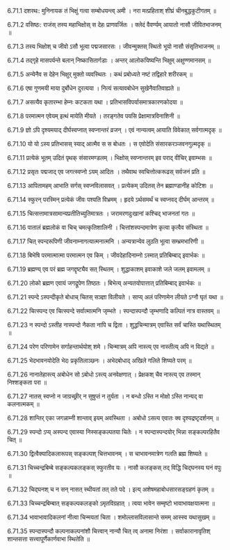 6.71.1
दशरथः:
मुनिनायक तं भिक्षुं गत्वा सम्बोधयन्त्व् अमी ।
नरा मत्प्रहिताश् शीघ्रं चीनबुद्धकुटीगतम् ॥


6.71.2
वसिष्ठः:
राजंस् तस्य महाभिक्षोस् स देहः प्राणवर्जितः ।
क्लेदं वैवर्ण्यम् आयातो नासौ जीवितभाजनम् ॥


6.71.3
तस्य भिक्षोश् च जीवो ऽसौ भूत्वा पद्मजसारसः ।
जीवन्मुक्तस् स्थितो भूयो नासौ संसृतिभाजनम् ॥


6.71.4
तद्गृहे मासपर्यन्ते बलान् निष्कासितार्गडाः ।
अन्तर् आलोकयिष्यन्ति भिक्षुम् अक्षुण्णमानसम् ॥


6.71.5
अन्येनैव स देहेन भिक्षुर् मुक्तो व्यवस्थितः ।
कथं प्रबोध्यते नष्टं तद्विहारे शरीरकम् ॥


6.71.6
एषा गुणमयी माया दुर्बोधेन दुरत्यया ।
नित्यं सत्यावबोधेन सुखेनैवातिवाह्यते ॥


6.71.7
असत्यैव कृतारम्भा हेम्नः कटकता यथा ।
प्रतिभासविपर्यासमात्रकारणकोदया ॥


6.71.8
परमात्मन एवेयम् इत्थं मायेति मीयते ।
तरङ्गतेव पयसि प्रेक्षामात्रविनाशिनी ॥


6.71.9
ज्ञो ऽपि दृश्यमयाद् दीर्घस्वप्नात् स्वप्नान्तरं व्रजन् ।
एवं नान्यत्वम् आयाति विवेकात् सर्वगात्मदृक् ॥


6.71.10
यो यो ऽस्य प्रतिभासस् स्याद् आत्मैव स स बोधतः ।
स एवोदेति संसारकरञ्जवनगुल्मदृक् ॥


6.71.11
प्रत्येकं भूतम् उदितं पृथक् संसारमण्डलम् ।
भिक्षोस् स्वप्नान्तरम् इव पराद् वीचिर् इवाम्भसः ॥


6.71.12
प्रसृतः पद्मजाद् एव जगत्स्वप्नो ऽयम् आदितः ।
तथैवाथ स्वचित्तोत्करूढस् सर्वजनं प्रति ॥


6.71.13
आपितामहम् आभाति सर्गस् स्वप्नविलासवत् ।
प्रत्येकम् उदितस् तेन ब्रह्माण्डानीह कोटिशः ॥


6.71.14
स्फुरन् परस्मिन् प्रत्येकं जीवः पश्यति विभ्रमम् ।
हृदये ऽर्थसमर्थं च स्वप्नवद् दीर्घम् आन्तरम् ॥


6.71.15
चित्सत्तामात्रसामान्यप्रतीतिच्युतिमात्रतः ।
जरामरणदुःखानां कश्चिद् भाजनतां गतः ॥


6.71.16
पातालं ब्रह्मलोकं वा चिच् चमत्कृतिशालिनी ।
चित्तांशस्पन्दमात्रेण कृत्वा कृत्वैव संस्थिता ॥


6.71.17
चित् स्पन्दरूपिणी जीवनाम्नागत्यात्मनात्मनि ।
अन्यत्रान्येव लुठति भूत्वा सम्भ्रमभारिणी ॥


6.71.18
बिभेषि परमात्मात्मा परमात्मन एव किम् ।
जीवदेहादिनाम्नो ऽस्मात् प्रतिबिम्बाद् इवार्भकः ॥


6.71.19
ब्रह्मण्य् एव परं ब्रह्म जगद्दृष्ट्यैव सत् स्थितम् ।
शुद्धाकाशम् इवाकाशे जले जलम् इवामलम् ॥


6.71.20
लोको ब्रह्मण एवायं जगद्रूपेण तिष्ठतः ।
बिभेत्य् अन्यतयोपात्तात् प्रतिबिम्बाद् इवार्भकः ॥


6.71.21
स्पन्दे ऽस्पन्दीकृते बोधाच् चितस् सञ्ज्ञा विलीयते ।
साप्य् अलं परिणामेन लीयते ऽग्नौ घृतं यथा ॥


6.71.22
चित्स्पन्द एव चित्स्पन्दे सर्वात्मात्मनि जृम्भते ।
स्पन्दास्पन्दौ जृम्भणादि कल्पितं नात्र वास्तवम् ॥


6.71.23
न स्पन्दो ऽस्तीह नास्पन्दो नैकता नापि च द्विता ।
शुद्धचिन्मात्रम् एवास्ति सर्वं चास्ति यथास्थितम् ॥


6.71.24
परेण परिणामेन सर्गाहन्तार्थयोश् शमे ।
चिन्मात्रम् अपि नास्त्य् एव नास्तीत्य् अपि न विद्यते ॥


6.71.25
भेदभावनयोदेति भेदः प्रकृतिलाञ्छनः ।
अभेदबोधाद् अखिले गलिते शिष्यते परम् ॥


6.71.26
नानातेहास्त्य् अबोधेन सो ऽबोधो ऽस्त्य् अनवेक्षणात् ।
प्रेक्षकश् चैव नास्त्य् एव तस्मान् निश्शङ्कता परा ॥


6.71.27
नातस् स्वप्नो न जाग्रच्छ्रीर् न सुषुप्तं न तुर्यता ।
न बन्धो ऽस्ति न मोक्षो ऽस्ति नान्यद् वा कलनात्मकम् ॥


6.71.28
शान्तिर् एका जगन्नाम्नी शान्ताव् इयम् अवस्थिता ।
अबोधो ऽसत्य एवातः क्व दृश्यद्रष्टृदर्शनम् ॥


6.71.29
स्पन्दो ऽप्य् अस्पन्द एवास्या निस्सङ्कल्पतया चितेः ।
न स्पन्दास्पन्दयोर् भिन्ना सङ्कल्परहितैव चित् ॥


6.71.30
द्वित्वैक्यादिकलारूपस् सङ्कल्पश् चित्तभावनम् ।
स चाभावनमात्रेण गलति ब्रह्म शिष्यते ॥


6.71.31
चिच्चन्द्रबिम्बे सङ्कल्पकलङ्कस् स्फुरतीव यः ।
नासौ कलङ्कस् तद् विद्धि चिद्घनस्य घनं वपुः ॥


6.71.32
चिद्घनश् च न सन् नासत् स्थीयतां तत् तते पदे ।
इत्य् अशेषमहाबोधसारसङ्ग्रहणं कृतम् ॥


6.71.33
चिच्चन्द्रबिम्बात् सङ्कल्पकलङ्को ऽमृतविग्रहात् ।
त्वया भावेन सम्मृष्टो भावाभावक्षयात्मना ॥


6.71.34
भावाभावादिकलनां नीत्वा चिन्मयतां चिता ।
शमोल्लासविलासान्ते समम् आस्स्व यथासुखम् ॥


6.71.35
स्पन्दास्पन्दौ कल्पनाकल्पनांशौ चित्त्वान् नान्यौ चित् त्व् अनामा निरंशा ।
सर्वाकारानावृतिश् शान्तसत्ता सत्त्वापूर्णैकार्णवाभा स्थितेति ॥

